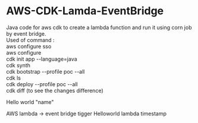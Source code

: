 # AWS-CDK-Lamda-EventBridge
Java code for aws cdk to create a lambda function and run it using corn job by event bridge.<br>
Used of command :<br>
aws configure sso<br>
aws configure<br>
cdk init app --language=java<br>
cdk synth<br>
cdk bootstrap --profile poc --all<br>
cdk ls<br>
cdk deploy --profile poc --all<br>
cdk diff (to see the changes difference)<br>

Hello world "name"

AWS lambda -> event bridge tigger 
Helloworld lambda timestamp
